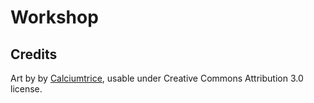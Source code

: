 # Workshop


## Credits

Art by by [Calciumtrice](http://opengameart.org/users/calciumtrice), usable under Creative Commons Attribution 3.0 license.
